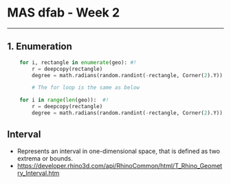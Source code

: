 # MAS dfab - Week 2

---

## 1. <a name='Enumeration'></a>Enumeration

```Python
    for i, rectangle in enumerate(geo): #!
        r = deepcopy(rectangle)
        degree = math.radians(random.randint(-rectangle, Corner(2).Y))

        # The for loop is the same as below

    for i in range(len(geo)):  #!
        r = deepcopy(rectangle)
        degree = math.radians(random.randint(-rectangle, Corner(2).Y))
```

## Interval 
* Represents an interval in one-dimensional space, that is defined as two extrema or bounds.
* https://developer.rhino3d.com/api/RhinoCommon/html/T_Rhino_Geometry_Interval.htm
